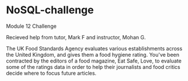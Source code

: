 # NoSQL-challenge
Module 12 Challenge

Recieved help from tutor, Mark F and instructor, Mohan G. 

The UK Food Standards Agency evaluates various establishments across the United Kingdom, and gives them a food hygiene rating. You've been contracted by the editors of a food magazine, Eat Safe, Love, to evaluate some of the ratings data in order to help their journalists and food critics decide where to focus future articles.
